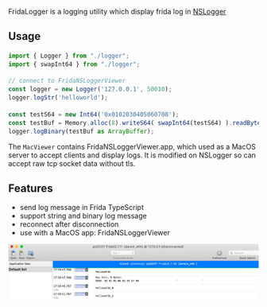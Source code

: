 
FridaLogger is a logging utility which display frida log in [NSLogger](https://github.com/fpillet/NSLogger)

## Usage

```TypeScript
import { Logger } from "./logger";
import { swapInt64 } from "./logger";

// connect to FridaNSLoggerViewer
const logger = new Logger('127.0.0.1', 50010);
logger.logStr('helloworld');

const testS64 = new Int64('0x0102030405060708');
const testBuf = Memory.alloc(8).writeS64( swapInt64(testS64) ).readByteArray(8);
logger.logBinary(testBuf as ArrayBuffer);
```

The `MacViewer` contains FridaNSLoggerViewer.app, which used as a MacOS server to accept clients and display logs. It is modified on NSLogger 
so can accept raw tcp socket data without tls. 

## Features

* send log message in Frida TypeScript
* support string and binary log message
* reconnect after disconnection
* use with a MacOS app: FridaNSLoggerViewer

![General](Screenshot/FridaNSLoggerViewer.png)

